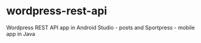 # wordpress-rest-api
Wordpress REST API app in Android Studio - posts and Sportpress - mobile app in Java

